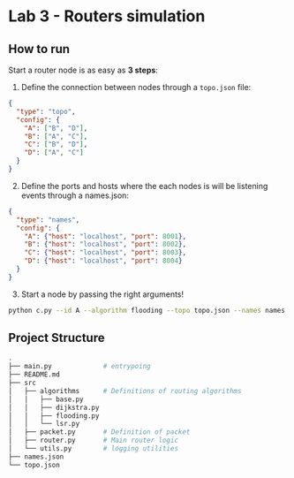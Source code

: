 # Lab 3 - Routers simulation

## How to run

Start a router node is as easy as **3 steps**:

1. Define the connection between nodes through a `topo.json` file:

```json
{
  "type": "topo",
  "config": {
    "A": ["B", "D"],
    "B": ["A", "C"],
    "C": ["B", "D"],
    "D": ["A", "C"]
  }
}
```

2. Define the ports and hosts where the each nodes is will be listening events through a names.json:

```json
{
  "type": "names",
  "config": {
    "A": {"host": "localhost", "port": 8001},
    "B": {"host": "localhost", "port": 8002}, 
    "C": {"host": "localhost", "port": 8003},
    "D": {"host": "localhost", "port": 8004}
  }
}
```

3. Start a node by passing the right arguments!

```bash
python c.py --id A --algorithm flooding --topo topo.json --names names.json
```

## Project Structure

```bash
.
├── main.py             # entrypoing
├── README.md
├── src
│   ├── algorithms      # Definitions of routing algorithms
│   │   ├── base.py
│   │   ├── dijkstra.py
│   │   ├── flooding.py
│   │   └── lsr.py
│   ├── packet.py       # Definition of packet
│   ├── router.py       # Main router logic
│   └── utils.py        # logging utilities
├── names.json
└── topo.json
```
